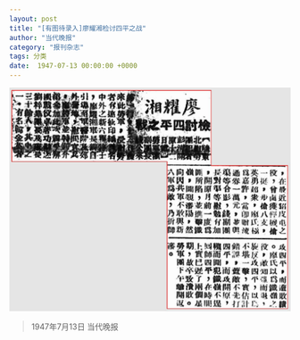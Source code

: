 ```yaml
---
layout: post
title: "[有图待录入]廖耀湘检讨四平之战"
author: "当代晚报"
category: "报刊杂志"
tags: 分类
date:  1947-07-13 00:00:00 +0000
---
```


![廖耀湘检讨四平之战](../assets/images/newspapers/廖耀湘检讨四平之战.png)




> 1947年7月13日 当代晚报
